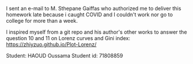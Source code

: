 I sent an e-mail to M. Sthepane Gaiffas who authorized me to deliver this homework late because i caught COVID and I couldn't
work nor go to college for more than a week.

I inspired myself from a git repo and his author's other works to answer the question 10 and 11 on Lorenz curves and Gini index:
https://zhiyzuo.github.io/Plot-Lorenz/

Student: HAOUD Oussama
Student id: 71808859

